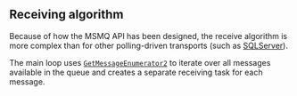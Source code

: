 ## Receiving algorithm

Because of how the MSMQ API has been designed, the receive algorithm is more complex than for other polling-driven transports (such as [SQLServer](/transports/sql/)).

The main loop uses [`GetMessageEnumerator2`](https://msdn.microsoft.com/en-us/library/system.messaging.messagequeue.getmessageenumerator2) to iterate over all messages available in the queue and creates a separate receiving task for each message.
